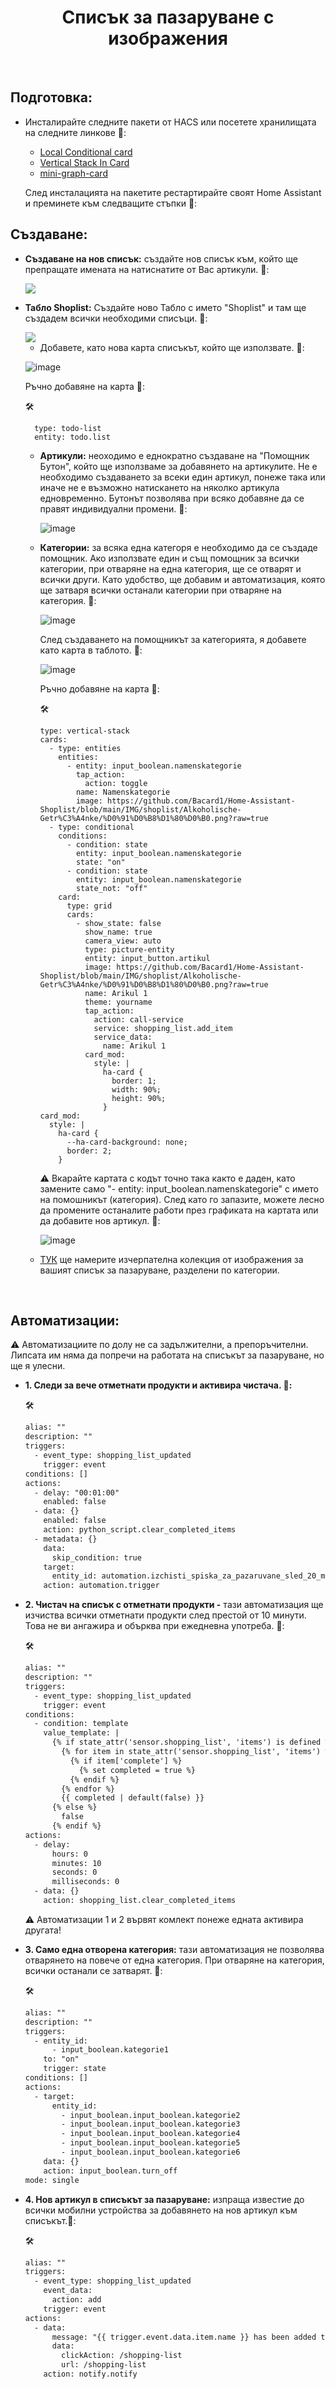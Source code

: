 <h1 align="center">Списък за пазаруване с изображения</h1>

<br>

##  Подготовка:
- Инсталирайте следните пакети от HACS или посетете хранилищата на следните линкове 🔽:
  - [Local Conditional card](https://github.com/PiotrMachowski/Home-Assistant-Lovelace-Local-Conditional-card)
  - [Vertical Stack In Card](https://github.com/ofekashery/vertical-stack-in-card)
  - [mini-graph-card](https://github.com/kalkih/mini-graph-card)

  След инсталацията на пакетите рестартирайте своят Home Assistant и преминете към следващите стъпки 🔽:

## Създаване:
- **Създаване на нов списък:** създайте нов списък към, който ще препращате имената на натиснатите от Вас артикули. 🔽:
  
  <img align="center" src="https://github.com/Bacard1/HomeAssistant-Bulgaria/blob/main/Statik/IMG/GIF/create_list.gif?raw=true">      

- **Табло Shoplist:** Създайте ново Табло с името "Shoplist" и там ще създадем всички необходими списъци. 🔽:


  <img align="center" src="https://github.com/Bacard1/HomeAssistant-Bulgaria/blob/main/Statik/IMG/GIF/create_shoplist_dashboard.gif?raw=true">  
  
  - Добавете, като нова карта списъкът, който ще използвате. 🔽:
    
  ![image](https://github.com/user-attachments/assets/62fe909f-7019-4958-8b1c-4187b441959a)

    Ръчно добавяне на карта 🔽:
    
    🛠️
    
        type: todo-list
        entity: todo.list

  - **Артикули:** неоходимо е еднократно създаване на "Помощник Бутон", който ще използваме за добавянето на артикулите. Не е необходимо създаването за всеки един артикул, понеже така или иначе не е възможно натискането на няколко артикула едновременно. Бутонът позволява при всяко добавяне да се правят индивидуални промени. 🔽:

    ![image](https://github.com/Bacard1/HomeAssistant-Bulgaria/blob/main/Statik/IMG/GIF/create_button_helper.gif?raw=true)
    
   
  - **Категории:** за всяка една категоря е необходимо да се създаде помощник. Ако използвате един и същ помощник за всички категории, при отваряне на една категория, ще се отварят и всички други. Като удобство, ще добавим и автоматизация, която ще затваря всички останали категории при отваряне на категория. 🔽:
    
    ![image](https://github.com/Bacard1/HomeAssistant-Bulgaria/blob/main/Statik/IMG/GIF/create_Namenskategorie_helpers.gif?raw=true)

    След създаването на помощникът за категорията, я добавете като карта в таблото. 🔽:

    ![image](https://github.com/Bacard1/HomeAssistant-Bulgaria/blob/main/Statik/IMG/GIF/shoplist_und_kategodie.gif?raw=true)

    Ръчно добавяне на карта 🔽:

    🛠️
    
        type: vertical-stack
        cards:
          - type: entities
            entities:
              - entity: input_boolean.namenskategorie
                tap_action:
                  action: toggle
                name: Namenskategorie
                image: https://github.com/Bacard1/Home-Assistant-Shoplist/blob/main/IMG/shoplist/Alkoholische-Getr%C3%A4nke/%D0%91%D0%B8%D1%80%D0%B0.png?raw=true
          - type: conditional
            conditions:
              - condition: state
                entity: input_boolean.namenskategorie
                state: "on"
              - condition: state
                entity: input_boolean.namenskategorie
                state_not: "off"
            card:
              type: grid
              cards:
                - show_state: false
                  show_name: true
                  camera_view: auto
                  type: picture-entity
                  entity: input_button.artikul
                  image: https://github.com/Bacard1/Home-Assistant-Shoplist/blob/main/IMG/shoplist/Alkoholische-Getr%C3%A4nke/%D0%91%D0%B8%D1%80%D0%B0.png?raw=true
                  name: Arikul 1
                  theme: yourname
                  tap_action:
                    action: call-service
                    service: shopping_list.add_item
                    service_data:
                      name: Arikul 1
                  card_mod:
                    style: |
                      ha-card {                
                        border: 1;
                        width: 90%;
                        height: 90%;    
                      }              
        card_mod:
          style: |
            ha-card {
              --ha-card-background: none;
              border: 2; 
            }
    
      ⚠️ Вкарайте картата с кодът точно така както е даден, като замените само "- entity: input_boolean.namenskategorie" с името на помошникът (категория). След като го запазите, можете лесно да промените останалите работи през графиката на картата или да добавите нов артикул. 🔽:
  
  
      ![image](https://github.com/Bacard1/HomeAssistant-Bulgaria/blob/main/Statik/IMG/GIF/kategorie_card_edit.gif?raw=true)
    
  - [ТУК](https://github.com/Bacard1/HomeAssistant-Bulgaria/tree/main/Statik/Projekts/Home-Assistant-Shoplist/IMG) ще намерите изчерпателна колекция от изображения за вашият списък за пазаруване, разделени по категории.
<br>

##  Автоматизации:

  ⚠️ Автоматизациите по долу не са задължителни, а препоръчителни. Липсата им няма да попречи на работата на списъкът за пазаруване, но ще я улесни.

- **1. Следи за вече отметнати продукти и активира чистача. 🔽:**

   🛠️
  ```html  
  alias: ""
  description: ""
  triggers:
    - event_type: shopping_list_updated
      trigger: event
  conditions: []
  actions:
    - delay: "00:01:00"
      enabled: false
    - data: {}
      enabled: false
      action: python_script.clear_completed_items
    - metadata: {}
      data:
        skip_condition: true
      target:
        entity_id: automation.izchisti_spiska_za_pazaruvane_sled_20_minuti
      action: automation.trigger
  ```

- **2. Чистач на списък с отметнати продукти -** тази автоматизация ще изчиства всички отметнати продукти след престой от 10 минути. Това не ви ангажира и обърква при ежедневна употреба. 🔽:

   🛠️
  ```html
  alias: ""
  description: ""
  triggers:
    - event_type: shopping_list_updated
      trigger: event
  conditions:
    - condition: template
      value_template: |
        {% if state_attr('sensor.shopping_list', 'items') is defined %}
          {% for item in state_attr('sensor.shopping_list', 'items') %}
            {% if item['complete'] %}
              {% set completed = true %}
            {% endif %}
          {% endfor %}
          {{ completed | default(false) }}
        {% else %}
          false
        {% endif %}
  actions:
    - delay:
        hours: 0
        minutes: 10
        seconds: 0
        milliseconds: 0
    - data: {}
      action: shopping_list.clear_completed_items
  ```

  ⚠️ Автоматизации 1 и 2 вървят комлект понеже едната активира другата!

- **3. Само една отворена категория:** тази автоматизация не позволява отварянето на повече от една категория. При отваряне на категория, всички останали се затварят. 🔽:

   🛠️
  ```html
  alias: ""
  description: ""
  triggers:
    - entity_id:
        - input_boolean.kategorie1
      to: "on"
      trigger: state
  conditions: []
  actions:
    - target:
        entity_id:
          - input_boolean.input_boolean.kategorie2
          - input_boolean.input_boolean.kategorie3
          - input_boolean.input_boolean.kategorie4
          - input_boolean.input_boolean.kategorie5
          - input_boolean.input_boolean.kategorie6
      data: {}
      action: input_boolean.turn_off
  mode: single
  ```
  
- **4. Нов артикул в списъкът за пазаруване:** изпраща известие до всички мобилни устройства за добавянето на нов артикул към списъкът.🔽:

  🛠️
  ```html
  alias: ""
  triggers:
    - event_type: shopping_list_updated
      event_data:
        action: add
      trigger: event
  actions:
    - data:
        message: "{{ trigger.event.data.item.name }} has been added to the shopping list"
        data:
          clickAction: /shopping-list
          url: /shopping-list
      action: notify.notify
    ```  
